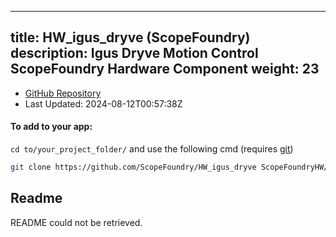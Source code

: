 
---
title: HW_igus_dryve (ScopeFoundry)
description: Igus Dryve Motion Control ScopeFoundry Hardware Component
weight: 23
---
- [GitHub Repository](https://github.com/ScopeFoundry/HW_igus_dryve)
- Last Updated: 2024-08-12T00:57:38Z


#### To add to your app:

`cd to/your_project_folder/` and use the following cmd (requires [git](/docs/100_development/20_git/))

```bash
git clone https://github.com/ScopeFoundry/HW_igus_dryve ScopeFoundryHW/igus_dryve
```


## Readme
README could not be retrieved.
